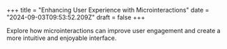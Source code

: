 +++
title = "Enhancing User Experience with Microinteractions"
date = "2024-09-03T09:53:52.209Z"
draft = false
+++

  Explore how microinteractions can improve user engagement and create a more intuitive and enjoyable interface.
        